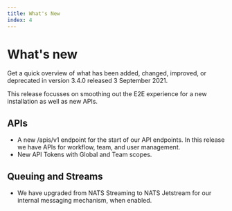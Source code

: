 ```yaml
---
title: What's New
index: 4
---
```


# What's new

Get a quick overview of what has been added, changed, improved, or deprecated in version 3.4.0 released 3 September 2021.

This release focusses on smoothing out the E2E experience for a new installation as well as new APIs.

## APIs

- A new /apis/v1 endpoint for the start of our API endpoints. In this release we have APIs for workflow, team, and user management.
- New API Tokens with Global and Team scopes.

## Queuing and Streams

- We have upgraded from NATS Streaming to NATS Jetstream for our internal messaging mechanism, when enabled.
